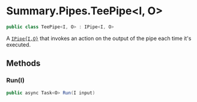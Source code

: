 # Summary.Pipes.TeePipe<I, O>
```cs
public class TeePipe<I, O> : IPipe<I, O>
```

A [`IPipe{I,O}`](./IPipe{I,O}.md) that invokes an action on the output of the pipe each time it's executed.

## Methods
### Run(I)
```cs
public async Task<O> Run(I input)
```

